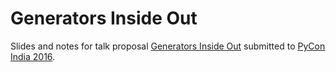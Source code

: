 # Generators Inside Out

Slides and notes for talk proposal [Generators Inside Out][1] submitted to [PyCon India 2016][2].

[1]: https://in.pycon.org/cfp/2016/proposals/generators-inside-out~b2WPd/
[2]: https://in.pycon.org/2016/
